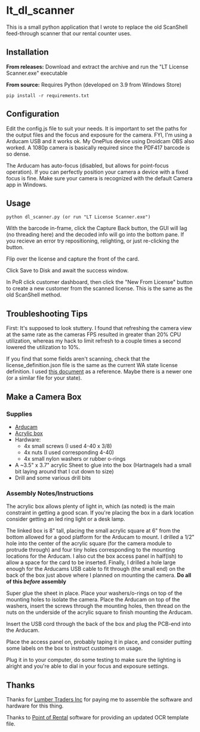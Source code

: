 # lt_dl_scanner

This is a small python application that I wrote to replace the old ScanShell feed-through scanner that our rental counter uses.

## Installation
**From releases:**
Download and extract the archive and run the "LT License Scanner.exe" executable

**From source:**
Requires Python (developed on 3.9 from Windows Store)

    pip install -r requirements.txt

## Configuration

Edit the config.js file to suit your needs. It is important to set the paths for the output files and the focus and exposure for the camera. FYI, I'm using a Arducam USB and it works ok. My OnePlus device using Droidcam OBS also worked. A 1080p camera is basically required since the PDF417 barcode is so dense.

The Arducam has auto-focus (disabled, but allows for point-focus operation). If you can perfectly position your camera a device with a fixed focus is fine. Make sure your camera is recognized with the default Camera app in Windows.

## Usage

    python dl_scanner.py (or run "LT License Scanner.exe")

With the barcode in-frame, click the Capture Back button, the GUI will lag (no threading here) and the decoded info will go into the bottom pane. If you recieve an error try repositioning, relighting, or just re-clicking the button.

Flip over the license and capture the front of the card.

Click Save to Disk and await the success window.

In PoR click customer dashboard, then click the "New From License" button to create a new customer from the scanned license. This is the same as the old ScanShell method.

## Troubleshooting Tips

First: It's supposed to look stuttery. I found that refreshing the camera view at the same rate as the cameras FPS resulted in greater than 20% CPU utilization, whereas my hack to limit refresh to a couple times a second lowered the utilization to 10%.

If you find that some fields aren't scanning, check that the license_definition.json file is the same as the current WA state license definition. I used [this document](https://www.dol.wa.gov/driverslicense/docs/barcodeCalibration-EDLEID-2017.pdf) as a reference. Maybe there is a newer one (or a similar file for your state).

## Make a Camera Box

### Supplies

- [Arducam](https://www.amazon.com/dp/B08RHTG845/ref=twister_B09DKFZW1M?_encoding=UTF8&psc=1)
- [Acrylic box](https://www.amazon.com/gp/product/B01LZUJ1L4/ref=ppx_yo_dt_b_asin_title_o01_s00?ie=UTF8&psc=1)
- Hardware:
    - 4x small screws (I used 4-40 x 3/8)
    - 4x nuts (I used corresponding 4-40)
    - 4x small nylon washers or rubber o-rings
- A ~3.5" x 3.7" acrylic Sheet to glue into the box (Hartnagels had a small bit laying around that I cut down to size)
- Drill and some various drill bits

### Assembly Notes/Instructions
The acrylic box allows plenty of light in, which (as noted) is the main constraint in getting a good scan. If you're placing the box in a dark location consider getting an led ring light or a desk lamp.

The linked box is 8" tall, placing the small acrylic square at 6" from the bottom allowed for a good platform for the Arducam to mount. I drilled a 1/2" hole into the center of the acrylic square (for the camera module to protrude through) and four tiny holes corresponding to the mounting locations for the Arducam. I also cut the box access panel in half(ish) to allow a space for the card to be inserted. Finally, I drilled a hole large enough for the Arducams USB cable to fit through (the small end) on the back of the box just above where I planned on mounting the camera. **Do all of this *before* assembly**

Super glue the sheet in place. Place your washers/o-rings on top of the mounting holes to isolate the camera. Place the Arducam on top of the washers, insert the screws through the mounting holes, then thread on the nuts on the underside of the acrylic square to finish mounting the Arducam.

Insert the USB cord through the back of the box and plug the PCB-end into the Arducam.

Place the access panel on, probably taping it in place, and consider putting some labels on the box to instruct customers on usage.

Plug it in to your computer, do some testing to make sure the lighting is alright and you're able to dial in your focus and exposure settings.


## Thanks
Thanks for [Lumber Traders Inc](https://angelesmillwork.com) for paying me to assemble the software and hardware for this thing.

Thanks to [Point of Rental](https://www.point-of-rental.com/) software for providing an updated OCR template file.
